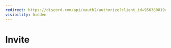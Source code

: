 ```yaml
---
redirect: https://discord.com/api/oauth2/authorize?client_id=956380819432280084&permissions=536889344&scope=bot%20applications.commands
visibility: hidden
---
```

# Invite